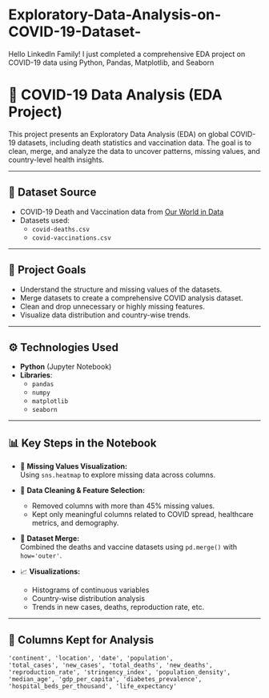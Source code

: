 # Exploratory-Data-Analysis-on-COVID-19-Dataset-
Hello LinkedIn Family! I just completed a comprehensive EDA project on COVID-19 data using Python, Pandas, Matplotlib, and Seaborn
# 🦠 COVID-19 Data Analysis (EDA Project)

This project presents an Exploratory Data Analysis (EDA) on global COVID-19 datasets, including death statistics and vaccination data. The goal is to clean, merge, and analyze the data to uncover patterns, missing values, and country-level health insights.

---

## 📁 Dataset Source

- COVID-19 Death and Vaccination data from [Our World in Data](https://ourworldindata.org/)
- Datasets used:  
  - `covid-deaths.csv`  
  - `covid-vaccinations.csv`

---

## 📌 Project Goals

- Understand the structure and missing values of the datasets.
- Merge datasets to create a comprehensive COVID analysis dataset.
- Clean and drop unnecessary or highly missing features.
- Visualize data distribution and country-wise trends.

---

## ⚙️ Technologies Used

- **Python** (Jupyter Notebook)
- **Libraries**:
  - `pandas`
  - `numpy`
  - `matplotlib`
  - `seaborn`

---

## 📊 Key Steps in the Notebook

- 📌 **Missing Values Visualization:**  
  Using `sns.heatmap` to explore missing data across columns.

- 🧹 **Data Cleaning & Feature Selection:**  
  - Removed columns with more than 45% missing values.
  - Kept only meaningful columns related to COVID spread, healthcare metrics, and demography.

- 🔁 **Dataset Merge:**  
  Combined the deaths and vaccine datasets using `pd.merge()` with `how='outer'`.

- 📈 **Visualizations:**  
  - Histograms of continuous variables
  - Country-wise distribution analysis
  - Trends in new cases, deaths, reproduction rate, etc.

---

## 🧾 Columns Kept for Analysis

```text
'continent', 'location', 'date', 'population',
'total_cases', 'new_cases', 'total_deaths', 'new_deaths',
'reproduction_rate', 'stringency_index', 'population_density',
'median_age', 'gdp_per_capita', 'diabetes_prevalence',
'hospital_beds_per_thousand', 'life_expectancy'

